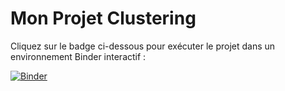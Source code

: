 # Mon Projet Clustering

Cliquez sur le badge ci-dessous pour exécuter le projet dans un environnement Binder interactif :

[![Binder](https://mybinder.org/badge_logo.svg)](https://mybinder.org/v2/gh/douarhayem/mon_projet_clustering.git/master)

